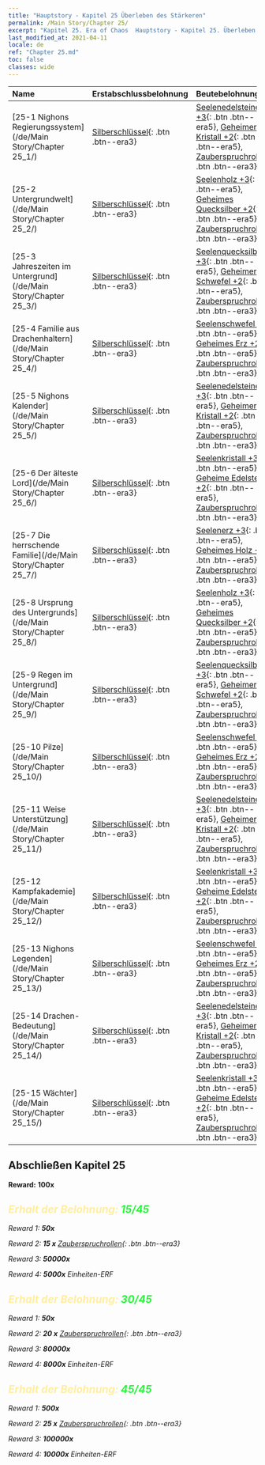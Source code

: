 ```yaml
---
title: "Hauptstory - Kapitel 25 Überleben des Stärkeren"
permalink: /Main Story/Chapter 25/
excerpt: "Kapitel 25. Era of Chaos  Hauptstory - Kapitel 25. Überleben des Stärkeren"
last_modified_at: 2021-04-11
locale: de
ref: "Chapter 25.md"
toc: false
classes: wide
---
```


  | Name |  Erstabschlussbelohnung | Beutebelohnung |
  |:------------|:------------|:------------| 
  | [25-1 Nighons Regierungssystem](/de/Main Story/Chapter 25_1/) | [Silberschlüssel](/de/Items/con_693/){: .btn .btn--era3} | [Seelenedelsteine +3](/de/Items/mat_86/){: .btn .btn--era5}, [Geheimer Kristall +2](/de/Items/mat_80/){: .btn .btn--era5}, [Zauberspruchrollen](/de/Items/con_694/){: .btn .btn--era3} |
  | [25-2 Untergrundwelt](/de/Main Story/Chapter 25_2/) | [Silberschlüssel](/de/Items/con_693/){: .btn .btn--era3} | [Seelenholz +3](/de/Items/mat_83/){: .btn .btn--era5}, [Geheimes Quecksilber +2](/de/Items/mat_77/){: .btn .btn--era5}, [Zauberspruchrollen](/de/Items/con_694/){: .btn .btn--era3} |
  | [25-3 Jahreszeiten im Untergrund](/de/Main Story/Chapter 25_3/) | [Silberschlüssel](/de/Items/con_693/){: .btn .btn--era3} | [Seelenquecksilber +3](/de/Items/mat_84/){: .btn .btn--era5}, [Geheimer Schwefel +2](/de/Items/mat_78/){: .btn .btn--era5}, [Zauberspruchrollen](/de/Items/con_694/){: .btn .btn--era3} |
  | [25-4 Familie aus Drachenhaltern](/de/Main Story/Chapter 25_4/) | [Silberschlüssel](/de/Items/con_693/){: .btn .btn--era3} | [Seelenschwefel +3](/de/Items/mat_85/){: .btn .btn--era5}, [Geheimes Erz +2](/de/Items/mat_75/){: .btn .btn--era5}, [Zauberspruchrollen](/de/Items/con_694/){: .btn .btn--era3} |
  | [25-5 Nighons Kalender](/de/Main Story/Chapter 25_5/) | [Silberschlüssel](/de/Items/con_693/){: .btn .btn--era3} | [Seelenedelsteine +3](/de/Items/mat_86/){: .btn .btn--era5}, [Geheimer Kristall +2](/de/Items/mat_80/){: .btn .btn--era5}, [Zauberspruchrollen](/de/Items/con_694/){: .btn .btn--era3} |
  | [25-6 Der älteste Lord](/de/Main Story/Chapter 25_6/) | [Silberschlüssel](/de/Items/con_693/){: .btn .btn--era3} | [Seelenkristall +3](/de/Items/mat_87/){: .btn .btn--era5}, [Geheime Edelsteine +2](/de/Items/mat_79/){: .btn .btn--era5}, [Zauberspruchrollen](/de/Items/con_694/){: .btn .btn--era3} |
  | [25-7 Die herrschende Familie](/de/Main Story/Chapter 25_7/) | [Silberschlüssel](/de/Items/con_693/){: .btn .btn--era3} | [Seelenerz +3](/de/Items/mat_82/){: .btn .btn--era5}, [Geheimes Holz +2](/de/Items/mat_76/){: .btn .btn--era5}, [Zauberspruchrollen](/de/Items/con_694/){: .btn .btn--era3} |
  | [25-8 Ursprung des Untergrunds](/de/Main Story/Chapter 25_8/) | [Silberschlüssel](/de/Items/con_693/){: .btn .btn--era3} | [Seelenholz +3](/de/Items/mat_83/){: .btn .btn--era5}, [Geheimes Quecksilber +2](/de/Items/mat_77/){: .btn .btn--era5}, [Zauberspruchrollen](/de/Items/con_694/){: .btn .btn--era3} |
  | [25-9 Regen im Untergrund](/de/Main Story/Chapter 25_9/) | [Silberschlüssel](/de/Items/con_693/){: .btn .btn--era3} | [Seelenquecksilber +3](/de/Items/mat_84/){: .btn .btn--era5}, [Geheimer Schwefel +2](/de/Items/mat_78/){: .btn .btn--era5}, [Zauberspruchrollen](/de/Items/con_694/){: .btn .btn--era3} |
  | [25-10 Pilze](/de/Main Story/Chapter 25_10/) | [Silberschlüssel](/de/Items/con_693/){: .btn .btn--era3} | [Seelenschwefel +3](/de/Items/mat_85/){: .btn .btn--era5}, [Geheimes Erz +2](/de/Items/mat_75/){: .btn .btn--era5}, [Zauberspruchrollen](/de/Items/con_694/){: .btn .btn--era3} |
  | [25-11 Weise Unterstützung](/de/Main Story/Chapter 25_11/) | [Silberschlüssel](/de/Items/con_693/){: .btn .btn--era3} | [Seelenedelsteine +3](/de/Items/mat_86/){: .btn .btn--era5}, [Geheimer Kristall +2](/de/Items/mat_80/){: .btn .btn--era5}, [Zauberspruchrollen](/de/Items/con_694/){: .btn .btn--era3} |
  | [25-12 Kampfakademie](/de/Main Story/Chapter 25_12/) | [Silberschlüssel](/de/Items/con_693/){: .btn .btn--era3} | [Seelenkristall +3](/de/Items/mat_87/){: .btn .btn--era5}, [Geheime Edelsteine +2](/de/Items/mat_79/){: .btn .btn--era5}, [Zauberspruchrollen](/de/Items/con_694/){: .btn .btn--era3} |
  | [25-13 Nighons Legenden](/de/Main Story/Chapter 25_13/) | [Silberschlüssel](/de/Items/con_693/){: .btn .btn--era3} | [Seelenschwefel +3](/de/Items/mat_85/){: .btn .btn--era5}, [Geheimes Erz +2](/de/Items/mat_75/){: .btn .btn--era5}, [Zauberspruchrollen](/de/Items/con_694/){: .btn .btn--era3} |
  | [25-14 Drachen-Bedeutung](/de/Main Story/Chapter 25_14/) | [Silberschlüssel](/de/Items/con_693/){: .btn .btn--era3} | [Seelenedelsteine +3](/de/Items/mat_86/){: .btn .btn--era5}, [Geheimer Kristall +2](/de/Items/mat_80/){: .btn .btn--era5}, [Zauberspruchrollen](/de/Items/con_694/){: .btn .btn--era3} |
  | [25-15 Wächter](/de/Main Story/Chapter 25_15/) | [Silberschlüssel](/de/Items/con_693/){: .btn .btn--era3} | [Seelenkristall +3](/de/Items/mat_87/){: .btn .btn--era5}, [Geheime Edelsteine +2](/de/Items/mat_79/){: .btn .btn--era5}, [Zauberspruchrollen](/de/Items/con_694/){: .btn .btn--era3} |


## Abschließen Kapitel 25

 **Reward:**  **100x** <i class="fas fa-gem"/>



## <span style="color: #ffeea0">Erhalt der Belohnung: </span><span style="color: #27f73a">15/45</span>

 Reward 1:  **50x** <i class="fas fa-gem"/>

 Reward 2: **15 x** [Zauberspruchrollen](/de/Items/con_694/){: .btn .btn--era3}

 Reward 3:  **50000x** <i class="fas fa-coins"/>

 Reward 4:  **5000x** Einheiten-ERF



## <span style="color: #ffeea0">Erhalt der Belohnung: </span><span style="color: #27f73a">30/45</span>

 Reward 1:  **50x** <i class="fas fa-gem"/>

 Reward 2: **20 x** [Zauberspruchrollen](/de/Items/con_694/){: .btn .btn--era3}

 Reward 3:  **80000x** <i class="fas fa-coins"/>

 Reward 4:  **8000x** Einheiten-ERF



## <span style="color: #ffeea0">Erhalt der Belohnung: </span><span style="color: #27f73a">45/45</span>

 Reward 1:  **500x** <i class="fas fa-gem"/>

 Reward 2: **25 x** [Zauberspruchrollen](/de/Items/con_694/){: .btn .btn--era3}

 Reward 3:  **100000x** <i class="fas fa-coins"/>

 Reward 4:  **10000x** Einheiten-ERF


